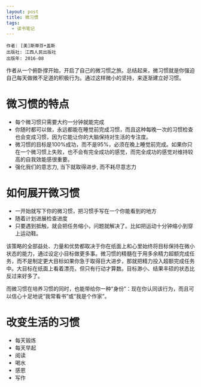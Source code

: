 ```yaml
---
layout: post
title: 微习惯
tags:
  - 读书笔记
---
```


```
作者: [美]斯蒂芬•盖斯
出版社: 江西人民出版社
出版年: 2016-08
```

作者从一个俯卧撑开始，开启了自己的微习惯之旅。总结起来，微习惯就是你强迫自己每天做微不足道的积极行为。通过这样微小的坚持，来逐渐建立好习惯。

# 微习惯的特点
* 每个微习惯只需要大约一分钟就能完成
* 你随时都可以做，永远都能在睡觉前完成习惯，而且这种每晚一次的习惯检查也会变成习惯，因为它能让你的大脑保持对生活的专注度。
* 微习惯的目标是100%成功，而不是95%，必须在晚上睡觉前完成。如果你只在一个微习惯上失败，也不会有完全成功的感觉，而完全成功的感觉对维持较高的自我效能感很重要。
* 强化我们的意志力, 当下就取得进步, 而不耗尽意志力

# 如何展开微习惯
* 一开始就写下你的微习惯，把习惯手写在一个你能看到的地方
* 随着计划进展检查进度
* 只要遇到抵触，就会把任务缩小，问题就解决了。比如把运动十分钟缩小到穿上运动鞋。

该策略的全部益处、力量和优势都取决于你在纸面上和心里始终将目标保持在微小状态的能力，通过设定小目标做更多事。微习惯的精髓在于用多余精力超额完成任务，而不是制定更大目标如果你急于取得巨大进步，那就把精力投入超额完成任务中。大目标在纸面上看着漂亮，但只有行动才算数。目标渺小、结果丰硕的状态比反过来好多了。

而微习惯在培养习惯的同时，也能带给你一种“身份”：现在你认同该行为，而且可以信心十足地说“我常看书”或“我是个作家”。

# 改变生活的习惯
- 每天锻炼
- 每天早起
- 阅读
- 喝水
- 感恩
- 写作
